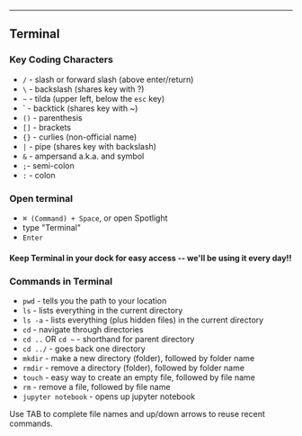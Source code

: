 <hr>

## Terminal

### Key Coding Characters

- `/` - slash or forward slash (above enter/return)
- `\` - backslash (shares key with ?)
- `~` - tilda (upper left, below the `esc` key)
-  `     - backtick (shares key with ~)
- `()` - parenthesis
- `[]` - brackets
- `{}` - curlies (non-official name)
- `|` - pipe (shares key with backslash)
- `&` - ampersand a.k.a. and symbol
- `;`- semi-colon
- `:` - colon

### Open terminal
- `⌘ (Command) + Space`, or open Spotlight
- type "Terminal"
- `Enter`

#### Keep Terminal in your dock for easy access -- we'll be using it every day!!

### Commands in Terminal

- `pwd` - tells you the path to your location
- `ls` - lists everything in the current directory
- `ls -a` - lists everything (plus hidden files) in the current directory
- `cd` - navigate through directories
- `cd ..` OR `cd ~` - shorthand for parent directory
- `cd ../` - goes back one directory
- `mkdir` - make a new directory (folder), followed by folder name
- `rmdir` - remove a directory (folder), followed by folder name
- `touch` - easy way to create an empty file, followed by file name
- `rm` - remove a file, followed by file name
- `jupyter notebook` - opens up jupyter notebook

Use TAB to complete file names and up/down arrows to reuse recent commands.